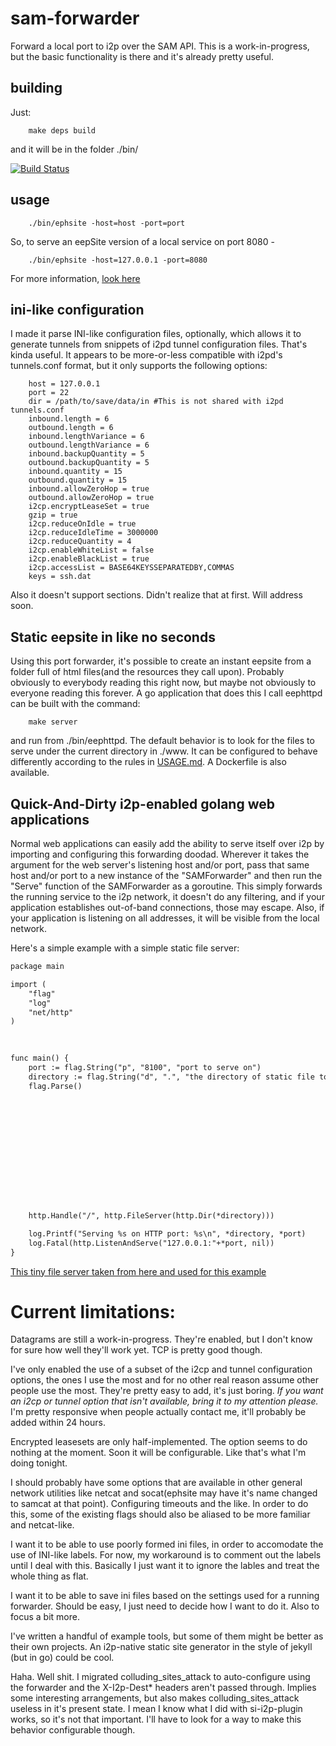 # sam-forwarder
Forward a local port to i2p over the SAM API. This is a work-in-progress, but
the basic functionality is there and it's already pretty useful.

## building

Just:

        make deps build

and it will be in the folder ./bin/

[![Build Status](https://travis-ci.org/eyedeekay/sam-forwarder.svg?branch=master)](https://travis-ci.org/eyedeekay/sam-forwarder)

## usage

        ./bin/ephsite -host=host -port=port

So, to serve an eepSite version of a local service on port 8080 -

        ./bin/ephsite -host=127.0.0.1 -port=8080

For more information, [look here](USAGE.md)

## ini-like configuration

I made it parse INI-like configuration files, optionally, which allows it to
generate tunnels from snippets of i2pd tunnel configuration files. That's kinda
useful. It appears to be more-or-less compatible with i2pd's tunnels.conf
format, but it only supports the following options:

        host = 127.0.0.1
        port = 22
        dir = /path/to/save/data/in #This is not shared with i2pd tunnels.conf
        inbound.length = 6
        outbound.length = 6
        inbound.lengthVariance = 6
        outbound.lengthVariance = 6
        inbound.backupQuantity = 5
        outbound.backupQuantity = 5
        inbound.quantity = 15
        outbound.quantity = 15
        inbound.allowZeroHop = true
        outbound.allowZeroHop = true
        i2cp.encryptLeaseSet = true
        gzip = true
        i2cp.reduceOnIdle = true
        i2cp.reduceIdleTime = 3000000
        i2cp.reduceQuantity = 4
        i2cp.enableWhiteList = false
        i2cp.enableBlackList = true
        i2cp.accessList = BASE64KEYSSEPARATEDBY,COMMAS
        keys = ssh.dat

Also it doesn't support sections. Didn't realize that at first. Will address
soon.

## Static eepsite in like no seconds

Using this port forwarder, it's possible to create an instant eepsite from a
folder full of html files(and the resources they call upon). Probably obviously
to everybody reading this right now, but maybe not obviously to everyone reading
this forever. A go application that does this I call eephttpd can be built with
the command:

        make server

and run from ./bin/eephttpd. The default behavior is to look for the files to
serve under the current directory in ./www. It can be configured to behave
differently according to the rules in [USAGE.md](USAGE.md). A Dockerfile is also
available.

## Quick-And-Dirty i2p-enabled golang web applications

Normal web applications can easily add the ability to serve itself over i2p by
importing and configuring this forwarding doodad. Wherever it takes the argument
for the web server's listening host and/or port, pass that same host and/or port
to a new instance of the "SAMForwarder" and then run the "Serve" function of the
SAMForwarder as a goroutine. This simply forwards the running service to the i2p
network, it doesn't do any filtering, and if your application establishes
out-of-band connections, those may escape. Also, if your application is
listening on all addresses, it will be visible from the local network.

Here's a simple example with a simple static file server:

```Diff
package main																		package main

import (																			import (
	"flag"																				"flag"
	"log"																				"log"
	"net/http"																			"net/http"
)																				    )

																			      >	import "github.com/eyedeekay/sam-forwarder"
																			      >
func main() {																			func main() {
	port := flag.String("p", "8100", "port to serve on")														port := flag.String("p", "8100", "port to serve on")
	directory := flag.String("d", ".", "the directory of static file to host")											directory := flag.String("d", ".", "the directory of static file to host")
	flag.Parse()																			flag.Parse()
																			      >
																			      >		forwarder, err := samforwarder.NewSAMForwarderFromOptions(
																			      >			samforwarder.SetHost("127.0.0.1"),
																			      >			samforwarder.SetPort(*port),
																			      >			samforwarder.SetSAMHost("127.0.0.1"),
																			      >			samforwarder.SetSAMPort("7656"),
																			      >			samforwarder.SetName("staticfiles"),
																			      >		)
																			      >		if err != nil {
																			      >			log.Fatal(err.Error())
																			      >		}
																			      >		go forwarder.Serve()

	http.Handle("/", http.FileServer(http.Dir(*directory)))														http.Handle("/", http.FileServer(http.Dir(*directory)))

	log.Printf("Serving %s on HTTP port: %s\n", *directory, *port)													log.Printf("Serving %s on HTTP port: %s\n", *directory, *port)
	log.Fatal(http.ListenAndServe("127.0.0.1:"+*port, nil))														log.Fatal(http.ListenAndServe("127.0.0.1:"+*port, nil))
}																				    }

```

[This tiny file server taken from here and used for this example](https://gist.github.com/paulmach/7271283)

Current limitations:
====================

Datagrams are still a work-in-progress. They're enabled, but I don't know for
sure how well they'll work yet. TCP is pretty good though.

I've only enabled the use of a subset of the i2cp and tunnel configuration
options, the ones I use the most and for no other real reason assume other
people use the most. They're pretty easy to add, it's just boring. *If you*
*want an i2cp or tunnel option that isn't available, bring it to my attention*
*please.* I'm pretty responsive when people actually contact me, it'll probably
be added within 24 hours.

Encrypted leasesets are only half-implemented. The option seems to do nothing at
the moment. Soon it will be configurable. Like that's what I'm doing tonight.

I should probably have some options that are available in other general network
utilities like netcat and socat(ephsite may have it's name changed to samcat at
that point). Configuring timeouts and the like. In order to do this, some of the
existing flags should also be aliased to be more familiar and netcat-like.

I want it to be able to use poorly formed ini files, in order to accomodate the
use of INI-like labels. For now, my workaround is to comment out the labels
until I deal with this. Basically I just want it to ignore the lables and treat
the whole thing as flat.

I want it to be able to save ini files based on the settings used for a running
forwarder. Should be easy, I just need to decide how I want to do it. Also to
focus a bit more.

I've written a handful of example tools, but some of them might be better as
their own projects. An i2p-native static site generator in the style of jekyll
(but in go) could be cool.

Haha. Well shit. I migrated colluding\_sites\_attack to auto-configure using
the forwarder and the X-I2p-Dest* headers aren't passed through. Implies some
interesting arrangements, but also makes colluding\_sites\_attack useless in
it's present state. I mean I know what I did with si-i2p-plugin works, so it's
not that important. I'll have to look for a way to make this behavior
configurable though.
